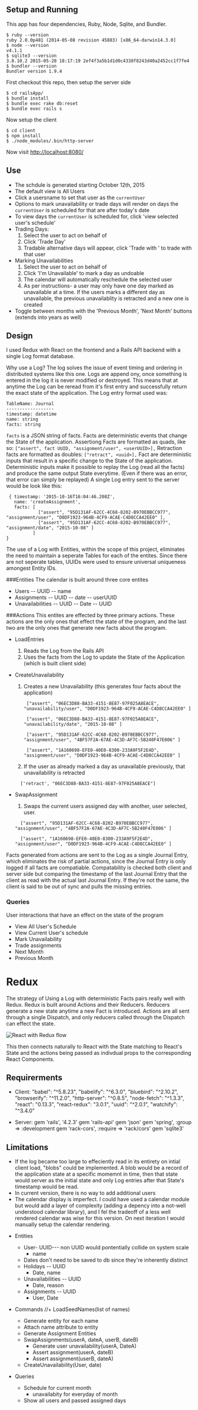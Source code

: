 ## Setup and Running
This app has four dependencies, Ruby, Node, Sqlite, and Bundler.
```
$ ruby --version
ruby 2.0.0p481 (2014-05-08 revision 45883) [x86_64-darwin14.3.0]
$ node --version
v4.1.1
$ sqlite3 --version
3.8.10.2 2015-05-20 18:17:19 2ef4f3a5b1d1d0c4338f8243d40a2452cc1f7fe4
$ bundler --version
Bundler version 1.9.4
```

First checkout this repo, then setup the server side
```
$ cd railsApp/
$ bundle install
$ bundle exec rake db:reset
$ bundle exec rails s
```
Now setup the client
```
$ cd client
$ npm install
$ ./node_modules/.bin/http-server
```
Now visit <http://localhost:8080/>

## Use
* The schdule is generated starting October 12th, 2015
* The default view is All Users
* Click a usersname to set that user as the `currentUser`
* Options to mark unavailability or trade days will render on days the `currentUser` is scheduled for that are after today's date
* To view  days the `currentUser` is scheduled for, click 'view selected user's schedule'
* Trading Days:
  1. Select the user to act on behalf of
  2. Click 'Trade Day'
  3. Tradable alternative days will appear, click 'Trade with <user>' to trade with that user
* Marking Unavailabilities
  1. Select the user to act on behalf of
  2. Click 'I'm Unavailable' to mark a day as undoable
  3. The calendar will automatically reschedule the selected user
  4. As per instructions- a user may only have one day marked as unavailable at a time. If the users marks a different day as unavailable, the previous unavailablity is retracted and a new one is created
* Toggle between months with the 'Previous Month', 'Next Month' buttons (extends into years as well)

## Design
I used Redux with React on the frontend and a Rails API backend with a single Log format database.

Why use a Log?
The log solves the issue of event timing and ordering in distributed systems like this one. Logs are append ony, once something is entered in the log it is never modified or destroyed.
This means that at anytime the Log can be reread from it's first entry and successfully return the exact state of the application.
The Log entry format used was:
```
TableName: Journal
------------------
timestamp: datetime
name: string
facts: string
```
`facts` is a JSON string of facts. Facts are deterministic events that change the State of the application.
Assertiong Facts are formatted as quads, like so:
`["assert", fact UUID, "assignment/user", <userUUID>],`
Retraction facts are formatted as doubles:
`["retract", <uuid>],`
Fact are deterministic inputs that result in a specific change to the State of the application.
Deterministic inputs make it possible to replay the Log (read all the facts) and produce the same output State everytime. (Even if there was an error, that error can simply be replayed)
A single Log entry sent to the server would be look like this:
```
 { timestamp: '2015-10-16T16:04:46.208Z',
   name: 'createAssignment',
   facts: [
            ["assert", "95D131AF-62CC-4C68-8202-B970EBBCC977", "assignment/user", "D0DF1923-964B-4CF9-ACAE-C4D8CCA42EE0" ],
            ["assert", "95D131AF-62CC-4C68-8202-B970EBBCC977", "assignment/date", "2015-10-08" ]
          ]
}
```

The use of a Log with Entities, within the scope of this project, eliminates the need to maintain a seperate Tables for each of the entites.
Since there are not seperate tables, UUIDs were used to ensure universal uniqueness amongest Entity IDs.

###Entities
The calendar is built around three core entites
* Users
  -- UUID
  -- name
* Assignments
  -- UUID
  -- date
  -- userUUID
* Unavailabilities
  -- UUID
  -- Date
  -- UUID

###Actions
This entites are effected by three primary actions. These actions are the only ones that effect the state of the program, and the last two are the only ones that generate new facts about the program.
* LoadEntries
  1. Reads the Log from the Rails API
  2. Uses the facts from the Log to update the State of the Application (which is built client side)
* CreateUnavailability
  1. Creates a new Unavailability (this generates four facts about the application)
     ```
      ["assert", "06EC3D88-BA33-4151-8E87-97F025A8EACE", "unavailability/user", "D0DF1923-964B-4CF9-ACAE-C4D8CCA42EE0" ]

      ["assert", "06EC3D88-BA33-4151-8E87-97F025A8EACE", "unavailability/date", "2015-10-08" ]

      ["assert", "95D131AF-62CC-4C68-8202-B970EBBCC977", "assignment/user", "4BF57F2A-67AE-4C3D-AF7C-5B240F47E006" ]

      ["assert", "1A160698-EFE0-40E0-8300-233A9F5F2E4D", "assignment/user", "D0DF1923-964B-4CF9-ACAE-C4D8CCA42EE0" ]
     ```

  2. If the user as already marked a day as unavailable previously, that unavailability is retracted

    ```
      ['retract', "06EC3D88-BA33-4151-8E87-97F025A8EACE"]
    ```
* SwapAssignment
  1. Swaps the current users assigned day with another, user selected, user.
    ```
      ["assert", "95D131AF-62CC-4C68-8202-B970EBBCC977", "assignment/user", "4BF57F2A-67AE-4C3D-AF7C-5B240F47E006" ]

      ["assert", "1A160698-EFE0-40E0-8300-233A9F5F2E4D", "assignment/user", "D0DF1923-964B-4CF9-ACAE-C4D8CCA42EE0" ]
    ```

Facts generated from actions are sent to the Log as a single Journal Entry, which eliminates the risk of partial actions, since the Journal Entry is only logged if all facts are compatiable.
Compatability is checked both client and server side but comparing the timestamp of the last Journal Entry that the client as read with the actual last Journal Entry. If they're not the same, the client is said to be out of sync and pulls the missing entries.

### Queries
User interactions that have an effect on the state of the program
* View All User's Schedule
* View Current User's schedule
* Mark Unavailability
* Trade assignments
* Next Month
* Previous Month

# Redux
The strategy of Using a Log with deterministic Facts pairs really well with Redux. Redux is built around Actions and their Reducers.
Reducers generate a new state anytime a new Fact is introduced.
Actions are all sent through a single Dispatch, and only reducers called through the Dispatch can effect the state.

![React with Redux flow ](/src/images/react_redux_flow.png?raw=true "React with Redux flow")


This then connects naturally to React with the State matching to React's State and the actions being passed as indivdual props to the corresponding React Components.


## Requirerments
* Client:
"babel": "^5.8.23",
"babelify": "^6.3.0",
"bluebird": "^2.10.2",
"browserify": "^11.2.0",
"http-server": "^0.8.5",
"node-fetch": "^1.3.3",
"react": "0.13.3",
"react-redux": "3.0.1",
"uuid": "^2.0.1",
"watchify": "^3.4.0"

* Server:
gem 'rails', '4.2.3'
gem 'rails-api'
gem 'json'
gem 'spring', :group => :development
gem 'rack-cors', :require => 'rack/cors'
gem 'sqlite3'



## Limitations
* If the log became too large to effeciently read in its entirety on intial client load, "blobs" could be implemented. A blob would be a record of the application state at a specific momemnt in time, then that state would server as the initial state and only Log entries after that State's timestamp would be read.
* In current version, there is no way to add additional users
* The calendar display is imperfect. I could have used a calendar module but would add a layer of complexity (adding a depency into a not-well understood calendar library), and I fel the tradeoff of a less well rendered calendar was wise for this version. On next iteration I would manually setup the calendar rendering.





+ Entities
  + User- UUID--- non UUID would pontentially collide on system scale
    - name
  + Dates don't need to be saved to db since they're inherently distinct
  + Holidays -- UUID
    - Date, name
  + Unavailabilities -- UUID
    - Date, reason
  + Assignments -- UUID
    - User, Date

+ Commands
  //+ LoadSeedNames(list of names)
    - Generate entity for each name
    - Attach name attribute to entity
    - Generate Assignment Entities
  + SwapAssignments(userA, dateA, userB, dateB)
    - Generate user unavailability(userA, DateA)
    - Assert assignment(userA, dateB)
    - Assert assignment(userB, dateA)
  + CreateUnavailability(User, date)

+ Queries
  + Schedule for current month
    - unavailabity for everyday of month
  + Show all users and passed assigned days




